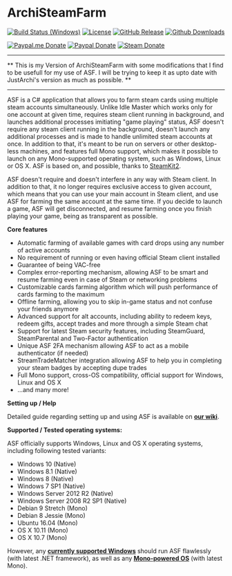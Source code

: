 ArchiSteamFarm
===================

[![Build Status (Windows)](https://img.shields.io/appveyor/ci/Blackpanther989/ArchiSteamFarm.svg?label=Windows&maxAge=60)](https://ci.appveyor.com/project/Blackpanther989/ArchiSteamFarm)
[![License](https://img.shields.io/github/license/JustArchi/ArchiSteamFarm.svg?label=License&maxAge=86400)](./LICENSE-2.0.txt)
[![GitHub Release](https://img.shields.io/github/release/blackpanther989/ArchiSteamFarm.svg?label=Latest&maxAge=60)](https://github.com/Blackpanther989/ArchiSteamFarm/releases/latest)
[![Github Downloads](https://img.shields.io/github/downloads/blackpanther989/ArchiSteamFarm/latest/total.svg?label=Downloads&maxAge=60)](https://github.com/Blackpanther989/ArchiSteamFarm/releases/latest)

[![Paypal.me Donate](https://img.shields.io/badge/Paypal.me-donate-yellow.svg)](https://www.paypal.me/JustArchi/1usd)
[![Paypal Donate](https://img.shields.io/badge/Paypal-donate-yellow.svg)](https://www.paypal.com/cgi-bin/webscr?cmd=_s-xclick&hosted_button_id=HD2P2P3WGS5Y4)
[![Steam Donate](https://img.shields.io/badge/Steam-donate-yellow.svg)](https://steamcommunity.com/tradeoffer/new/?partner=46697991&token=0ix2Ruv_)

---

** This is my Version of ArchiSteamFarm with some modifications that I find to be usefull for my use of ASF.
I will be trying to keep it as upto date with JustArchi's version as much as possible. **

---

ASF is a C# application that allows you to farm steam cards using multiple steam accounts simultaneously. Unlike Idle Master which works only for one account at given time, requires steam client running in background, and launches additional processes imitiating "game playing" status, ASF doesn't require any steam client running in the background, doesn't launch any additional processes and is made to handle unlimited steam accounts at once. In addition to that, it's meant to be run on servers or other desktop-less machines, and features full Mono support, which makes it possible to launch on any Mono-supported operating system, such as Windows, Linux or OS X. ASF is based on, and possible, thanks to [SteamKit2](https://github.com/SteamRE/SteamKit).

ASF doesn't require and doesn't interfere in any way with Steam client. In addition to that, it no longer requires exclusive access to given account, which means that you can use your main account in Steam client, and use ASF for farming the same account at the same time. If you decide to launch a game, ASF will get disconnected, and resume farming once you finish playing your game, being as transparent as possible.

**Core features**

- Automatic farming of available games with card drops using any number of active accounts
- No requirement of running or even having official Steam client installed
- Guarantee of being VAC-free
- Complex error-reporting mechanism, allowing ASF to be smart and resume farming even in case of Steam or networking problems
- Customizable cards farming algorithm which will push performance of cards farming to the maximum
- Offline farming, allowing you to skip in-game status and not confuse your friends anymore
- Advanced support for alt accounts, including ability to redeem keys, redeem gifts, accept trades and more through a simple Steam chat
- Support for latest Steam security features, including SteamGuard, SteamParental and Two-Factor authentication
- Unique ASF 2FA mechanism allowing ASF to act as a mobile authenticator (if needed)
- StreamTradeMatcher integration allowing ASF to help you in completing your steam badges by accepting dupe trades
- Full Mono support, cross-OS compatibility, official support for Windows, Linux and OS X
- ...and many more!

**Setting up / Help**

Detailed guide regarding setting up and using ASF is available on **[our wiki](https://github.com/Blackpanther989/ArchiSteamFarm/wiki)**.

**Supported / Tested operating systems:**

ASF officially supports Windows, Linux and OS X operating systems, including following tested variants:

 - Windows 10 (Native)
 - Windows 8.1 (Native)
 - Windows 8 (Native)
 - Windows 7 SP1 (Native)
 - Windows Server 2012 R2 (Native)
 - Windows Server 2008 R2 SP1 (Native)
 - Debian 9 Stretch (Mono)
 - Debian 8 Jessie (Mono)
 - Ubuntu 16.04 (Mono)
 - OS X 10.11 (Mono)
 - OS X 10.7 (Mono)
 
However, any **[currently supported Windows](http://windows.microsoft.com/en-us/windows/lifecycle)** should run ASF flawlessly (with latest .NET framework), as well as any **[Mono-powered OS](http://www.mono-project.com/docs/about-mono/supported-platforms/)** (with latest Mono).
